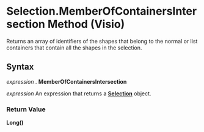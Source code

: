 
# Selection.MemberOfContainersIntersection Method (Visio)

Returns an array of identifiers of the shapes that belong to the normal or list containers that contain all the shapes in the selection.


## Syntax

 _expression_ . **MemberOfContainersIntersection**

 _expression_ An expression that returns a **[Selection](e5734140-6dbe-7de8-9695-1a22fb4ac628.md)** object.


### Return Value

 **Long()**

